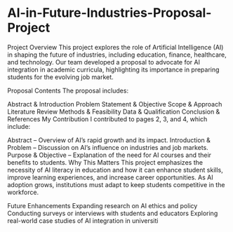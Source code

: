 # AI-in-Future-Industries-Proposal-Project

Project Overview
This project explores the role of Artificial Intelligence (AI) in shaping the future of industries, including education, finance, healthcare, and technology. Our team developed a proposal to advocate for AI integration in academic curricula, highlighting its importance in preparing students for the evolving job market.

Proposal Contents
The proposal includes:

Abstract & Introduction
Problem Statement & Objective
Scope & Approach
Literature Review
Methods & Feasibility
Data & Qualification
Conclusion & References
My Contribution
I contributed to pages 2, 3, and 4, which include:

Abstract – Overview of AI’s rapid growth and its impact.
Introduction & Problem – Discussion on AI’s influence on industries and job markets.
Purpose & Objective – Explanation of the need for AI courses and their benefits to students.
Why This Matters
This project emphasizes the necessity of AI literacy in education and how it can enhance student skills, improve learning experiences, and increase career opportunities. As AI adoption grows, institutions must adapt to keep students competitive in the workforce.

Future Enhancements
Expanding research on AI ethics and policy
Conducting surveys or interviews with students and educators
Exploring real-world case studies of AI integration in universiti
